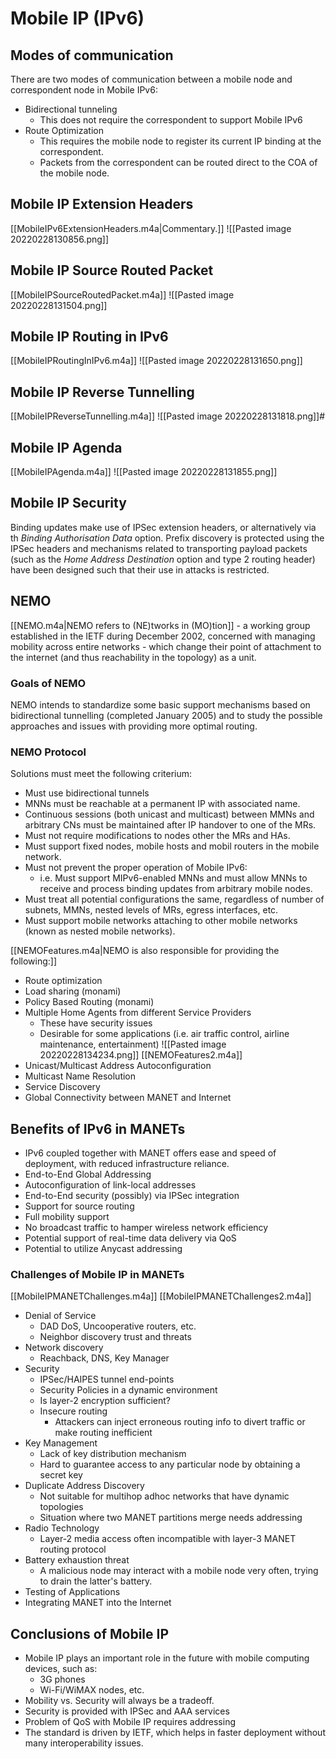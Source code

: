 # Mobile IP (IPv6)
## Modes of communication
There are two modes of communication between a mobile node and correspondent node in Mobile IPv6:
- Bidirectional tunneling
	- This does not require the correspondent to support Mobile IPv6
- Route Optimization
	- This requires the mobile node to register its current IP binding at the correspondent.
	- Packets from the correspondent can be routed direct to the COA of the mobile node.

## Mobile IP Extension Headers
[[MobileIPv6ExtensionHeaders.m4a|Commentary.]]
![[Pasted image 20220228130856.png]]

## Mobile IP Source Routed Packet
[[MobileIPSourceRoutedPacket.m4a]]
![[Pasted image 20220228131504.png]]

## Mobile IP Routing in IPv6
[[MobileIPRoutingInIPv6.m4a]]
![[Pasted image 20220228131650.png]]

## Mobile IP Reverse Tunnelling
[[MobileIPReverseTunnelling.m4a]]
![[Pasted image 20220228131818.png]]#

## Mobile IP Agenda
[[MobileIPAgenda.m4a]]
![[Pasted image 20220228131855.png]]

## Mobile IP Security
Binding updates make use of IPSec extension headers, or alternatively via th *Binding Authorisation Data* option. Prefix discovery is protected using the IPSec headers and mechanisms related to transporting payload packets (such as the *Home Address Destination* option and type 2 routing header) have been designed such that their use in attacks is restricted.

## NEMO

[[NEMO.m4a|NEMO refers to (NE)tworks in (MO)tion]] - a working group established in the IETF during December 2002, concerned with managing mobility across entire networks - which change their point of attachment to the internet (and thus reachability in the topology) as a unit.

### Goals of NEMO

NEMO intends to standardize some basic support mechanisms based on bidirectional tunnelling  (completed January 2005) and to study the possible approaches and issues with providing more optimal routing.

### NEMO Protocol

Solutions must meet the following criterium: 
- Must use bidirectional tunnels
- MNNs must be reachable at a permanent IP with associated name.
- Continuous sessions (both unicast and multicast) between MMNs and arbitrary CNs must be maintained after IP handover to one of the MRs.
- Must not require modifications to nodes other the MRs and HAs.
- Must support fixed nodes, mobile hosts and mobil routers in the mobile network.
- Must not prevent the proper operation of Mobile IPv6:
	- i.e. Must support MIPv6-enabled MNNs and must allow MNNs to receive and process binding updates from arbitrary mobile nodes.
- Must treat all potential configurations the same, regardless of number of subnets, MMNs, nested levels of MRs, egress interfaces, etc.
- Must support mobile networks attaching to other mobile networks (known as nested mobile networks).

[[NEMOFeatures.m4a|NEMO is also responsible for providing the following:]]

- Route optimization
- Load sharing (monami)
- Policy Based Routing (monami)
- Multiple Home Agents from different Service Providers
	- These have security issues
	- Desirable for some applications (i.e. air traffic control, airline maintenance, entertainment)
![[Pasted image 20220228134234.png]]
[[NEMOFeatures2.m4a]]
- Unicast/Multicast Address Autoconfiguration
- Multicast Name Resolution
- Service Discovery
- Global Connectivity between MANET and Internet

## Benefits of IPv6 in MANETs

- IPv6 coupled together with MANET offers ease and speed of deployment, with reduced infrastructure reliance.
- End-to-End Global Addressing
- Autoconfiguration of link-local addresses
- End-to-End security (possibly) via IPSec integration
- Support for source routing
- Full mobility support
- No broadcast traffic to hamper wireless network efficiency
- Potential support of real-time data delivery via QoS
- Potential to utilize Anycast addressing

### Challenges of Mobile IP in MANETs
[[MobileIPMANETChallenges.m4a]]
[[MobileIPMANETChallenges2.m4a]]
- Denial of Service
	- DAD DoS, Uncooperative routers, etc.
	- Neighbor discovery trust and threats
- Network discovery
	- Reachback, DNS, Key Manager
- Security
	- IPSec/HAIPES tunnel end-points
	- Security Policies in a dynamic environment
	- Is layer-2 encryption sufficient?
	- Insecure routing
		- Attackers can inject erroneous routing info to divert traffic or make routing inefficient
- Key Management
	- Lack of key distribution mechanism
	- Hard to guarantee access to any particular node by obtaining a secret key
- Duplicate Address Discovery
	- Not suitable for multihop adhoc networks that have dynamic topologies
	- Situation where two MANET partitions merge needs addressing
- Radio Technology
	- Layer-2 media access often incompatible with layer-3 MANET routing protocol
- Battery exhaustion threat
	- A malicious node may interact with a mobile node very often, trying to drain the latter's battery.
- Testing of Applications
- Integrating MANET into the Internet

## Conclusions of Mobile IP
- Mobile IP plays an important role in the future with mobile computing devices, such as:
	- 3G phones
	- Wi-Fi/WiMAX nodes, etc.
- Mobility vs. Security will always be a tradeoff.
- Security is provided with IPSec and AAA services
- Problem of QoS with Mobile IP requires addressing
- The standard is driven by IETF, which helps in faster deployment without many interoperability issues.

